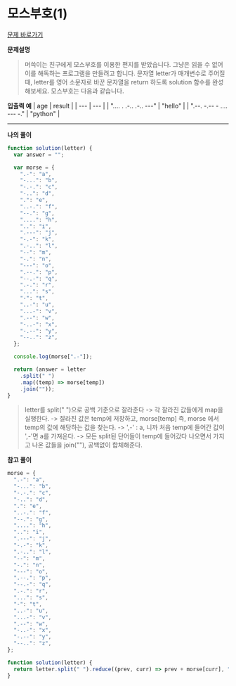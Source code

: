# 모스부호(1)

[문제 바로가기](https://school.programmers.co.kr/learn/courses/30/lessons/120820)

**문제설명**

> 머쓱이는 친구에게 모스부호를 이용한 편지를 받았습니다. 그냥은 읽을 수 없어 이를 해독하는 프로그램을 만들려고 합니다. 문자열 letter가 매개변수로 주어질 때, letter를 영어 소문자로 바꾼 문자열을 return 하도록 solution 함수를 완성해보세요.
> 모스부호는 다음과 같습니다.

**입출력 예**
| age | result |
| --- | --- |
| ".... . .-.. .-.. ---" | "hello" |
| ".--. -.-- - .... --- -." | "python" |

---

**나의 풀이**

```javascript
function solution(letter) {
  var answer = "";

  var morse = {
    ".-": "a",
    "-...": "b",
    "-.-.": "c",
    "-..": "d",
    ".": "e",
    "..-.": "f",
    "--.": "g",
    "....": "h",
    "..": "i",
    ".---": "j",
    "-.-": "k",
    ".-..": "l",
    "--": "m",
    "-.": "n",
    "---": "o",
    ".--.": "p",
    "--.-": "q",
    ".-.": "r",
    "...": "s",
    "-": "t",
    "..-": "u",
    "...-": "v",
    ".--": "w",
    "-..-": "x",
    "-.--": "y",
    "--..": "z",
  };

  console.log(morse[".-"]);

  return (answer = letter
    .split(" ")
    .map((temp) => morse[temp])
    .join(""));
}
```

> letter를 split(" ")으로 공백 기준으로 잘라준다
> -> 각 잘라진 값들에게 map을 실행한다.
> -> 잘라진 값은 temp에 저장하고, morse[temp] 즉, morse 에서 temp의 값에 해당하는 값을 찾는다.
> -> ',-' : a, 니까 처음 temp에 들어간 값이 ',-'면 a를 가져온다.
> -> 모든 split된 단어들이 temp에 들어갔다 나오면서 가지고 나온 값들을 join(""), 공백없이 합체해준다.

**참고 풀이**

```javascript
morse = {
  ".-": "a",
  "-...": "b",
  "-.-.": "c",
  "-..": "d",
  ".": "e",
  "..-.": "f",
  "--.": "g",
  "....": "h",
  "..": "i",
  ".---": "j",
  "-.-": "k",
  ".-..": "l",
  "--": "m",
  "-.": "n",
  "---": "o",
  ".--.": "p",
  "--.-": "q",
  ".-.": "r",
  "...": "s",
  "-": "t",
  "..-": "u",
  "...-": "v",
  ".--": "w",
  "-..-": "x",
  "-.--": "y",
  "--..": "z",
};

function solution(letter) {
  return letter.split(" ").reduce((prev, curr) => prev + morse[curr], "");
}
```
